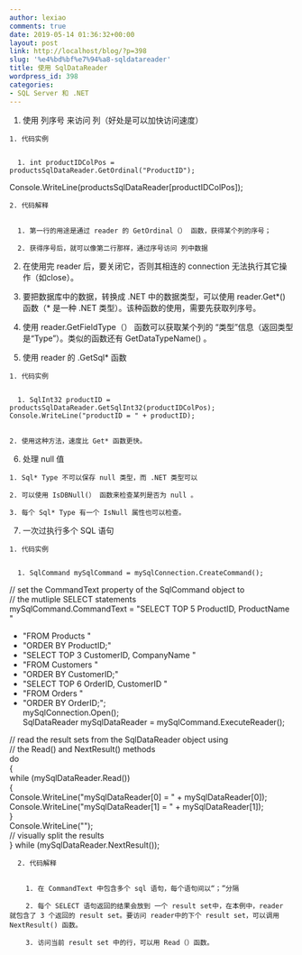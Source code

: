 ```yaml
---
author: lexiao
comments: true
date: 2019-05-14 01:36:32+00:00
layout: post
link: http://localhost/blog/?p=398
slug: '%e4%bd%bf%e7%94%a8-sqldatareader'
title: 使用 SqlDataReader
wordpress_id: 398
categories:
- SQL Server 和 .NET
---
```




  1. 使用 列序号 来访问 列（好处是可以加快访问速度） 


    1. 代码实例 


      1. int productIDColPos = productsSqlDataReader.GetOrdinal("ProductID");   
Console.WriteLine(productsSqlDataReader[productIDColPos]);


    2. 代码解释 


      1. 第一行的用途是通过 reader 的 GetOrdinal（） 函数，获得某个列的序号； 

      2. 获得序号后，就可以像第二行那样，通过序号访问 列中数据


  2. 在使用完 reader 后，要关闭它，否则其相连的 connection 无法执行其它操作（如close）。 

  3. 要把数据库中的数据，转换成 .NET 中的数据类型，可以使用 reader.Get*() 函数（* 是一种 .NET 类型）。该种函数的使用，需要先获取列序号。 

  4. 使用 reader.GetFieldType（） 函数可以获取某个列的 “类型”信息（返回类型是“Type”）。类似的函数还有 GetDataTypeName() 。 

  5. 使用 reader 的 .GetSql* 函数 


    1. 代码实例 


      1. SqlInt32 productID = productsSqlDataReader.GetSqlInt32(productIDColPos); Console.WriteLine("productID = " + productID);


    2. 使用这种方法，速度比 Get* 函数更快。


  6. 处理 null 值 


    1. Sql* Type 不可以保存 null 类型，而 .NET 类型可以 

    2. 可以使用 IsDBNull(） 函数来检查某列是否为 null 。 

    3. 每个 Sql* Type 有一个 IsNull 属性也可以检查。


  7. 一次过执行多个 SQL 语句 


    1. 代码实例 


      1. SqlCommand mySqlCommand = mySqlConnection.CreateCommand();   
  
// set the CommandText property of the SqlCommand object to   
// the mutliple SELECT statements   
mySqlCommand.CommandText = "SELECT TOP 5 ProductID, ProductName "   
+ "FROM Products "   
+ "ORDER BY ProductID;"   
+ "SELECT TOP 3 CustomerID, CompanyName "   
+ "FROM Customers "   
+ "ORDER BY CustomerID;"   
+ "SELECT TOP 6 OrderID, CustomerID "   
+ "FROM Orders "   
+ "ORDER BY OrderID;";   
mySqlConnection.Open();   
SqlDataReader mySqlDataReader = mySqlCommand.ExecuteReader();   
  
// read the result sets from the SqlDataReader object using   
// the Read() and NextResult() methods   
do   
{   
while (mySqlDataReader.Read())   
{   
Console.WriteLine("mySqlDataReader[0] = " + mySqlDataReader[0]);   
Console.WriteLine("mySqlDataReader[1] = " + mySqlDataReader[1]);   
}   
Console.WriteLine("");   
// visually split the results   
} while (mySqlDataReader.NextResult()); 

      2. 代码解释 


        1. 在 CommandText 中包含多个 sql 语句，每个语句间以“；”分隔 

        2. 每个 SELECT 语句返回的结果会放到 一个 result set中，在本例中，reader 就包含了 3 个返回的 result set。要访问 reader中的下个 result set，可以调用 NextResult() 函数。 

        3. 访问当前 result set 中的行，可以用 Read（）函数。

